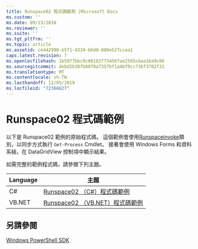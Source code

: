 ```yaml
---
title: Runspace02 程式碼範例 |Microsoft Docs
ms.custom: ''
ms.date: 09/13/2016
ms.reviewer: ''
ms.suite: ''
ms.tgt_pltfrm: ''
ms.topic: article
ms.assetid: ce442990-b5f1-4334-b6d8-080e527ccea1
caps.latest.revision: 7
ms.openlocfilehash: 1b5977bbc9c08182f73456fae2595cbaa16a9c86
ms.sourcegitcommit: debd2b38fb8070a7357bf1a4bf9cc736f3702f31
ms.translationtype: MT
ms.contentlocale: zh-TW
ms.lasthandoff: 12/05/2019
ms.locfileid: "72366627"
---
```

# <a name="runspace02-code-samples"></a>Runspace02 程式碼範例

以下是 Runspace02 範例的原始程式碼。 這個範例會使用[Runspaceinvoke](/dotnet/api/System.Management.Automation.RunspaceInvoke)類別，以同步方式執行 `Get-Process` Cmdlet。 接著會使用 Windows Forms 和資料系結，在 DataGridView 控制項中顯示結果。

如需完整的範例程式碼，請參閱下列主題。

|Language|主題|
|--------------|-----------|
|C#|[Runspace02 （C#）程式碼範例](./runspace02-csharp-code-sample.md)|
|VB.NET|[Runspace02 （VB.NET）程式碼範例](./runspace02-vb-net-code-sample.md)|

## <a name="see-also"></a>另請參閱

[Windows PowerShell SDK](../windows-powershell-reference.md)